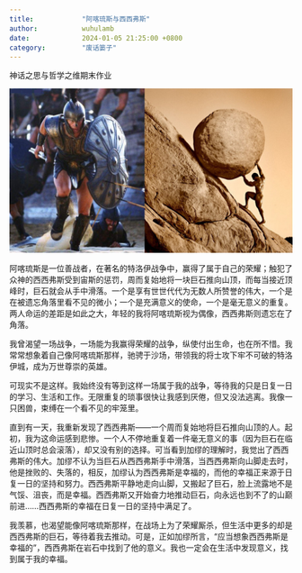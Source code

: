 ```yaml
---
title:            "阿喀琉斯与西西弗斯"
author:           wuhulamb
date:             2024-01-05 21:25:00 +0800
category:         "废话篓子"
---
```

神话之思与哲学之维期末作业

![Achilles-and-Sisyphus.jpg](/media/image/2024/01/Achilles-and-Sisyphus.jpg "Achilles-and-Sisyphus")

阿喀琉斯是一位善战者，在著名的特洛伊战争中，赢得了属于自己的荣耀；触犯了众神的西西弗斯受到宙斯的惩罚，周而复始地将一块巨石推向山顶，而每当接近顶峰时，巨石就会从手中滑落。一个是享有世世代代为无数人所赞誉的伟大，一个是在被遗忘角落里看不见的微小；一个是充满意义的使命，一个是毫无意义的重复。两人命运的差距是如此之大，年轻的我将阿喀琉斯视为偶像，西西弗斯则遗忘在了角落。

我曾渴望一场战争，一场能为我赢得荣耀的战争，纵使付出生命，也在所不惜。我常常想象着自己像阿喀琉斯那样，驰骋于沙场，带领我的将士攻下牢不可破的特洛伊城，成为万世尊崇的英雄。

可现实不是这样。我始终没有等到这样一场属于我的战争，等待我的只是日复一日的学习、生活和工作。无限重复的琐事很快让我感到厌倦，但又没法逃离。我像一只困兽，束缚在一个看不见的牢笼里。

直到有一天，我重新发现了西西弗斯——一个周而复始地将巨石推向山顶的人。起初，我为这命运感到悲惨。一个人不停地重复着一件毫无意义的事（因为巨石在临近山顶时总会滚落），却又没有别的选择。可当看到加缪的理解时，我觉出了西西弗斯的伟大。加缪不认为当巨石从西西弗斯手中滑落，当西西弗斯向山脚走去时，他是挫败的、失落的，相反，加缪认为西西弗斯是幸福的，而他的幸福正来源于日复一日的坚持和努力。西西弗斯平静地走向山脚，又搬起了巨石，脸上流露地不是气馁、沮丧，而是幸福。西西弗斯又开始奋力地推动巨石，向永远也到不了的山巅前进……西西弗斯的幸福在日复一日的坚持中满足了。

我羡慕，也渴望能像阿喀琉斯那样，在战场上为了荣耀厮杀，但生活中更多的却是西西弗斯的巨石，等待着我去推动。可是，正如加缪所言，“应当想象西西弗斯是幸福的”，西西弗斯在岩石中找到了他的意义。我也一定会在生活中发现意义，找到属于我的幸福。
